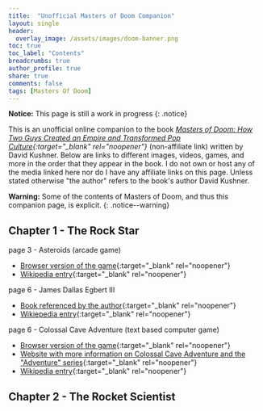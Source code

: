```yaml
---
title:  "Unofficial Masters of Doom Companion"
layout: single
header:
  overlay_image: /assets/images/doom-banner.png
toc: true
toc_label: "Contents"
breadcrumbs: true
author_profile: true
share: true
comments: false
tags: [Masters Of Doom]
---
```


**Notice:** This page is still a work in progress
{: .notice}

This is an unofficial online companion to the book *[Masters of Doom: How Two Guys Created an Empire and Transformed Pop Culture](https://www.amazon.com/Masters-Doom-Created-Transformed-Culture/dp/0812972155){:target="_blank" rel="noopener"}* (non-affiliate link) written by David Kushner. Below are links to different images, videos, games, and more in the order that they appear in the book. I do not own or host any of the media linked here nor do I have any affiliate links on this page. Unless stated otherwise "the author" refers to the book's author David Kushner.

**Warning:** Some of the contents of Masters of Doom, and thus this companion page, is explicit.
{: .notice--warning}

## Chapter 1 - The Rock Star
page 3 - Asteroids (arcade game)
  - [Browser version of the game](https://freeasteroids.org/){:target="_blank" rel="noopener"}
  - [Wikipedia entry](https://en.wikipedia.org/wiki/Asteroids_(video_game)){:target="_blank" rel="noopener"}

page 6 - James Dallas Egbert III
  - [Book referenced by the author](https://www.amazon.com/Dungeon-Master-Disappearance-Dallas-Egbert/dp/0395355362){:target="_blank" rel="noopener"}
  - [Wikiepedia entry](https://en.wikipedia.org/wiki/James_Dallas_Egbert_III){:target="_blank" rel="noopener"}

page 6 - Colossal Cave Adventure (text based computer game)
  - [Browser version of the game](http://rickadams.org/adventure/advent/){:target="_blank" rel="noopener"}
  - [Website with more information on Colossal Cave Adventure and the "Adventure" series](https://rickadams.org/adventure/){:target="_blank" rel="noopener"}
  - [Wikipedia entry](https://en.wikipedia.org/wiki/Colossal_Cave_Adventure){:target="_blank" rel="noopener"}

## Chapter 2 - The Rocket Scientist
